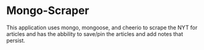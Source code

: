 # Mongo-Scraper
This application uses mongo, mongoose, and cheerio to scrape the NYT for articles and has the abbility to save/pin the articles and add notes that persist.
